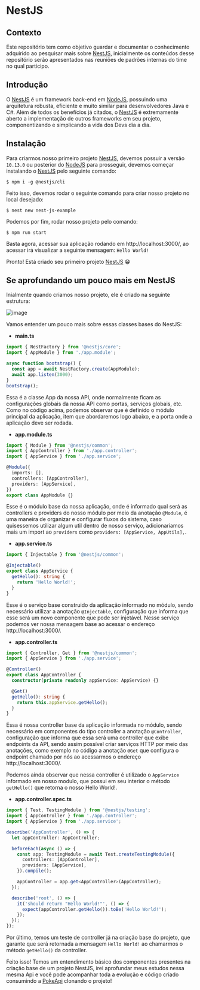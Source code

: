 # NestJS

## Contexto

Este repositório tem como objetivo guardar e documentar o conhecimento adquirido ao pesquisar mais sobre [NestJS](https://nestjs.com/), inicialmente os conteúdos desse repositório serão apresentados nas reuniões de padrões internas do time no qual participo.

## Introdução

O [NestJS](https://nestjs.com/) é um framework back-end em [NodeJS](https://nodejs.org/en/), possuindo uma arquitetura robusta, eficiente e muito similar para desenvolvedores Java e C#. Além de todos os benefícios já citados, o [NestJS](https://nestjs.com/) é extremamente aberto a implementação de outros frameworks em seu projeto, componentizando e simplicando a vida dos Devs dia a dia.

## Instalação

Para criarmos nosso primeiro projeto [NestJS](https://nestjs.com/), devemos possuir a versão `10.13.0` ou posterior do [NodeJS](https://nodejs.org/en/) para prosseguir, devemos começar instalando o [NestJS](https://nestjs.com/) pelo seguinte comando:

```
$ npm i -g @nestjs/cli
```

Feito isso, devemos rodar o seguinte comando para criar nosso projeto no local desejado:

```
$ nest new nest-js-example
```

Podemos por fim, rodar nosso projeto pelo comando:

```
$ npm run start
```

Basta agora, acessar sua aplicação rodando em http://localhost:3000/, ao acessar irá visualizar a seguinte mensagem: `Hello World!`

Pronto! Está criado seu primeiro projeto [NestJS](https://nestjs.com/) :grin:

## Se aprofundando um pouco mais em NestJS

Inialmente quando criamos nosso projeto, ele é criado na seguinte estrutura:

![image](https://user-images.githubusercontent.com/47872242/116002977-818abb00-a5d2-11eb-83b2-5a550a50d1c8.png)

Vamos entender um pouco mais sobre essas classes bases do NestJS:

- **main.ts**

```typescript
import { NestFactory } from '@nestjs/core';
import { AppModule } from './app.module';

async function bootstrap() {
  const app = await NestFactory.create(AppModule);
  await app.listen(3000);
}
bootstrap();
```

Essa é a classe App da nossa API, onde normalmente ficam as configurações globais da nossa API como portas, serviços globais, etc. Como no código acima, podemos observar que é definido o módulo principal da aplicação, item que abordaremos logo abaixo, e a porta onde a aplicação deve ser rodada.

- **app.module.ts**


```typescript
import { Module } from '@nestjs/common';
import { AppController } from './app.controller';
import { AppService } from './app.service';

@Module({
  imports: [],
  controllers: [AppController],
  providers: [AppService],
})
export class AppModule {}
```

Esse é o módulo base da nossa aplicação, onde é informado qual será as controllers e providers do nosso módulo por meio da anotação `@Module`, é uma maneira de organizar e configurar fluxos do sistema, caso quisessemos utilizar algum util dentro de nosso serviço, adicionariamos mais um import ao `providers` como `providers: [AppService, AppUtils],`.

- **app.service.ts**

```typescript
import { Injectable } from '@nestjs/common';

@Injectable()
export class AppService {
  getHello(): string {
    return 'Hello World!';
  }
}
```

Esse é o serviço base construido da aplicação informado no módulo, sendo necessário utilizar a anotação `@Injectable`, configuração que informa que esse será um novo componente que pode ser injetável. Nesse serviço podemos ver nossa mensagem base ao acessar o endereço http://localhost:3000/.

- **app.controller.ts**

```typescript
import { Controller, Get } from '@nestjs/common';
import { AppService } from './app.service';

@Controller()
export class AppController {
  constructor(private readonly appService: AppService) {}

  @Get()
  getHello(): string {
    return this.appService.getHello();
  }
}
```

Essa é nossa controller base da aplicação informada no módulo, sendo necessário em componentes do tipo controller a anotação `@Controller`, configuração que informa que essa será uma controller que exibe endpoints da API, sendo assim possível criar serviços HTTP por meio das anotações, como exemplo no código a anotação `@Get` que configura o endpoint chamado por nós ao acessarmos o endereço http://localhost:3000/.

Podemos ainda observar que nessa controller é utilizado o `AppService` informado em nosso modulo, que possui em seu interior o método `getHello()` que retorna o nosso Hello World!.

- **app.controller.spec.ts**

```typescript
import { Test, TestingModule } from '@nestjs/testing';
import { AppController } from './app.controller';
import { AppService } from './app.service';

describe('AppController', () => {
  let appController: AppController;

  beforeEach(async () => {
    const app: TestingModule = await Test.createTestingModule({
      controllers: [AppController],
      providers: [AppService],
    }).compile();

    appController = app.get<AppController>(AppController);
  });

  describe('root', () => {
    it('should return "Hello World!"', () => {
      expect(appController.getHello()).toBe('Hello World!');
    });
  });
});
```

Por último, temos um teste de controller já na criação base do projeto, que garante que será retornada a mensagem `Hello World!` ao chamarmos o método `getHello()` da controller.

Feito isso! Temos um entendimento básico dos componentes presentes na criação base de um projeto NestJS, irei aprofundar meus estudos nessa mesma Api e você pode acompanhar toda a evolução e código criado consumindo a [PokeApi](https://pokeapi.co/) clonando o projeto!

